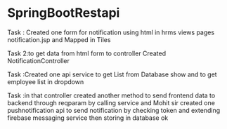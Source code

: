 # SpringBootRestapi
Task : Created one form for notification using html in hrms views pages notification.jsp and Mapped in Tiles 

Task 2:to get data from html form to controller Created NotificationController 

Task :Created one api service to get List from Database show and to get employee list in dropdown 

Task :in that controller created another method to send frontend data to backend through reqparam by calling 
service and Mohit sir created one pushnotification api to send notification by checking token and extending 
firebase messaging service then storing in database ok 
